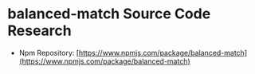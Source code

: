 # balanced-match Source Code Research

- Npm Repository: [https://www.npmjs.com/package/balanced-match](https://www.npmjs.com/package/balanced-match)
